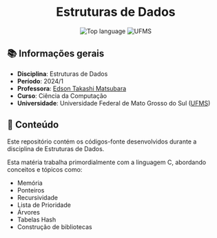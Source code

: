 <h1 align='center'>Estruturas de Dados</h1>

<p align='center'>
    <img alt="Top language" src="https://img.shields.io/github/languages/top/falcao-g/estruturas-dados">
    <img alt="UFMS" src="https://img.shields.io/badge/UFMS--blue.svg">
</p>

## 📚 Informações gerais

- **Disciplina**: Estruturas de Dados
- **Período**: 2024/1
- **Professora**: [Edson Takashi Matsubara](http://lattes.cnpq.br/1842905075999080)
- **Curso**: Ciência da Computação
- **Universidade**: Universidade Federal de Mato Grosso do Sul ([UFMS](https://www.ufms.br/))

## 📝 Conteúdo

Este repositório contém os códigos-fonte desenvolvidos durante a disciplina de Estruturas de Dados.

Esta matéria trabalha primordialmente com a linguagem C, abordando conceitos e tópicos como:

- Memória
- Ponteiros
- Recursividade
- Lista de Prioridade
- Árvores
- Tabelas Hash
- Construção de bibliotecas
